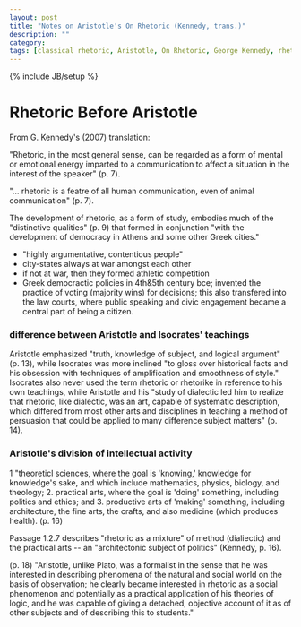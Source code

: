 ```yaml
---
layout: post
title: "Notes on Aristotle's On Rhetoric (Kennedy, trans.)"
description: ""
category: 
tags: [classical rhetoric, Aristotle, On Rhetoric, George Kennedy, rhetoric, Isocrates, Plato, coursework, notes]
---
```

{% include JB/setup %}

# Rhetoric Before Aristotle

From G. Kennedy's (2007) translation: 

"Rhetoric, in the most general sense, can be regarded as a form of mental or emotional energy imparted to a communication to affect a situation in the interest of the speaker" (p. 7).

"... rhetoric is a featre of all human communication, even of animal communication" (p. 7).

The development of rhetoric, as a form of study, embodies much of the "distinctive qualities" (p. 9) that formed in conjunction "with the development of democracy in Athens and some other Greek cities."
- "highly argumentative, contentious people"
- city-states always at war amongst each other
- if not at war, then they formed athletic competition
- Greek democractic policies in 4th&5th century bce; invented the practice of voting (majority wins) for decisions; this also transfered into the law courts, where public speaking and civic engagement became a central part of being a citizen.

### difference between Aristotle and Isocrates' teachings

Aristotle emphasized "truth, knowledge of subject, and logical argument" (p. 13), while Isocrates was more inclined "to gloss over historical facts and his obsession with techniques of amplification and smoothness of style." Isocrates also never used the term rhetoric or rhetorike in reference to his own teachings, while Aristotle and his "study of dialectic led him to realize that rhetoric, like dialectic, was an art, capable of systematic description, which differed from most other arts and disciplines in teaching a method of persuasion that could be applied to many difference subject matters" (p. 14).

### Aristotle's division of intellectual activity

1 "theoreticl sciences, where the goal is 'knowing,' knowledge for knowledge's sake, and which include mathematics, physics, biology, and theology;
2. practical arts, where the goal is 'doing' something, including politics and ethics; and
3. productive arts of 'making' something, including architecture, the fine arts, the crafts, and also medicine (which produces health). (p. 16)

Passage 1.2.7 describes "rhetoric as a mixture" of method (dialiectic) and the practical arts -- an "architectonic subject of politics" (Kennedy, p. 16).

(p. 18) "Aristotle, unlike Plato, was a formalist in the sense that he was interested in describing phenomena of the natural and social world on the basis of observation; he clearly became interested in rhetoric as a social phenomenon and potentially as a practical application of his theories of logic, and he was capable of giving a detached, objective account of it as of other subjects and of describing this to students."
